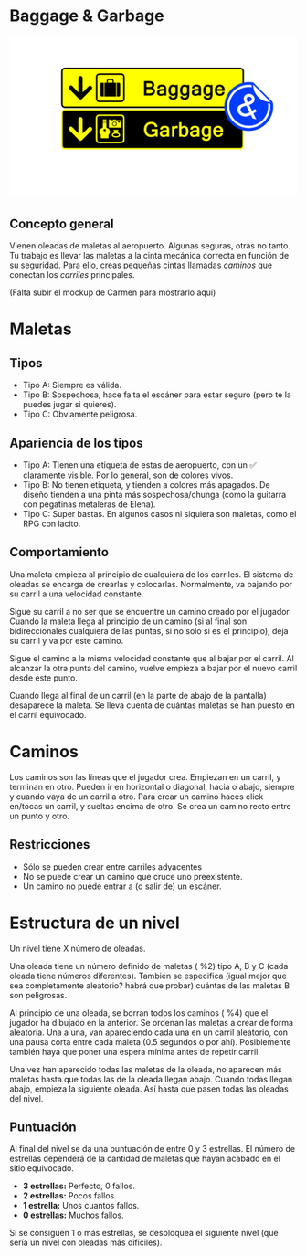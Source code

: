 # Baggage & Garbage
![alt text](https://github.com/FresisuisHunters/BaggageAndGarbage/blob/master/Concept%20Art/Logos/logo%20juego.png?raw=true) 
## Concepto general
Vienen oleadas de maletas al aeropuerto. Algunas seguras, otras no tanto. Tu trabajo es llevar las maletas a la cinta mecánica correcta en función de su seguridad. Para ello, creas pequeñas cintas llamadas *caminos* que conectan los *carriles* principales.

(Falta subir el mockup de Carmen para mostrarlo aquí)

# Maletas
## Tipos 
- Tipo A: Siempre es válida.
- Tipo B: Sospechosa, hace falta el escáner para estar seguro (pero te la puedes jugar si quieres).
- Tipo C: Obviamente peligrosa.

## Apariencia de los tipos
- Tipo A: Tienen una etiqueta de estas de aeropuerto, con un ✅ claramente visible. Por lo general, son de colores vivos.
- Tipo B: No tienen etiqueta, y tienden a colores más apagados. De diseño tienden a una pinta más sospechosa/chunga (como la guitarra con pegatinas metaleras de Elena).
- Tipo C: Super bastas. En algunos casos ni siquiera son maletas, como el RPG con lacito.

## Comportamiento
Una maleta empieza al principio de cualquiera de los carriles. El sistema de oleadas se encarga de crearlas y colocarlas.
Normalmente, va bajando por su carril a una velocidad constante.

Sigue su carril a no ser que se encuentre un camino creado por el jugador. Cuando la maleta llega al principio de un camino (si al final son bidireccionales cualquiera de las puntas, si no solo si es el principio), deja su carril y va por este camino. 

Sigue el camino a la misma velocidad constante que al bajar por el carril. Al alcanzar la otra punta del camino, vuelve empieza a bajar por el nuevo carril desde este punto.

Cuando llega al final de un carril (en la parte de abajo de la pantalla) desaparece la maleta. Se lleva cuenta de cuántas maletas se han puesto en el carril equivocado.

# Caminos
Los caminos son las líneas que el jugador crea. Empiezan en un carril, y terminan en otro. Pueden ir en horizontal o diagonal, hacia o abajo, siempre y cuando vaya de un carril a otro.
Para crear un camino haces click en/tocas un carril, y sueltas encima de otro. Se crea un camino recto entre un punto y otro.

## Restricciones
- Sólo se pueden crear entre carriles adyacentes
- No se puede crear un camino que cruce uno preexistente.
- Un camino no puede entrar a (o salir de) un escáner.

# Estructura de un nivel
Un nivel tiene X número de oleadas.

Una oleada tiene un número definido de maletas ( %2) tipo A, B y C (cada oleada tiene números diferentes).
También se especifica (igual mejor que sea completamente aleatorio? habrá que probar) cuántas de las maletas B son peligrosas.

Al principio de una oleada, se borran todos los caminos ( %4) que el jugador ha dibujado en la anterior.
Se ordenan las maletas a crear de forma aleatoria. Una a una, van apareciendo cada una en un carril aleatorio, con una pausa corta entre cada maleta (0.5 segundos o por ahí). Posiblemente también haya que poner una espera mínima antes de repetir carril.

Una vez han aparecido todas las maletas de la oleada, no aparecen más maletas hasta que todas las de la oleada llegan abajo.
Cuando todas llegan abajo, empieza la siguiente oleada. Así hasta que pasen todas las oleadas del nivel.

## Puntuación
Al final del nivel se da una puntuación de entre 0 y 3 estrellas.
El número de estrellas dependerá de la cantidad de maletas que hayan acabado en el sitio equivocado.
- **3 estrellas:** Perfecto, 0 fallos.
- **2 estrellas:** Pocos fallos.
- **1 estrella:** Unos cuantos fallos.
- **0 estrellas:** Muchos fallos.

Si se consiguen 1 o más estrellas, se desbloquea el siguiente nivel (que sería un nivel con oleadas más difíciles).
